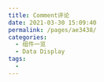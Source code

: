 ```yaml
---
title: Comment评论
date: 2021-03-30 15:09:40
permalink: /pages/ae3438/
categories:
  - 组件一览
  - Data Display
tags:
  - 
---
```

